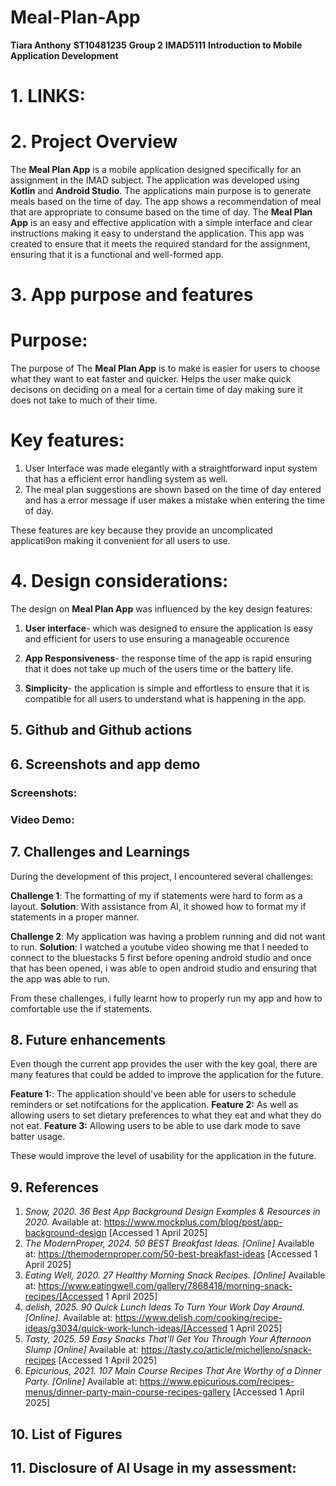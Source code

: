 # Meal-Plan-App
**Tiara Anthony**
**ST10481235**
**Group 2**
**IMAD5111**
**Introduction to Mobile Application Development**

# 1. LINKS:


 # 2. Project Overview
The **Meal Plan App** is a mobile application designed specifically for an assignment in the IMAD subject.
The application was developed using **Kotlin** and **Android Studio**.
The applications main purpose is to generate meals based on the time of day. The app shows a recommendation of meal that are appropriate to consume based on the time of day. 
The **Meal Plan App** is an easy and effective application with a simple interface and clear instructions making it easy to understand the application.
This app was created to ensure that it meets the required standard for the assignment, ensuring that it is a functional and well-formed app.

 # 3. App purpose and features
# Purpose:
The purpose of The **Meal Plan App** is to make is easier for users to choose what they want to eat faster and quicker. 
Helps the user make quick decisons on deciding on a meal for a certain time of day making sure it does not take to much of their time.
# Key features:
1. User Interface was made elegantly with a straightforward input system that has a efficient error handling system as well.
2. The meal plan suggestions are shown based on the time of day entered and has a error message if user makes a mistake when entering the time of day.

These features are key because they provide an uncomplicated applicati9on making it convenient for all users to use.

 # 4. Design considerations:
The design on **Meal Plan App** was influenced by the key design features:
1. **User interface**- which was designed to ensure the application is easy and efficient for users to use ensuring a manageable occurence
   
2. **App Responsiveness**- the response time of the app is rapid ensuring that it does not take up much of the users time or the battery life.
 
3. **Simplicity**- the application is simple and effortless to ensure that it is compatible for all users to understand what is happening in the app.

 ## 5. Github and Github actions
  ## 6. Screenshots and app demo
### Screenshots:


### Video Demo:


 ## 7. Challenges and Learnings
During the development of this project, I encountered several challenges:

**Challenge 1**: The formatting of my if statements were hard to form as a layout.
**Solution**: With assistance from AI, it showed how to format my if statements in a proper manner.

**Challenge 2**: My application was having a problem running and did not want to run.
**Solution**: I  watched a youtube video showing me that I needed to connect to the bluestacks 5 first before opening android studio and once that has been opened, i was able to open android                studio and ensuring that the app was able to run.

From these challenges, i fully learnt how to properly run my app and how to comfortable use the if statements.
## 8. Future enhancements
Even though the current app provides the user with the key goal, there are many features that could be added to improve the application for the future.

**Feature 1:**: The application should've been able for users to schedule reminders or set notifcations for the application.
**Feature 2:** As well as allowing users to set dietary preferences to what they eat and what they do not eat.
**Feature 3:** Allowing users to be able to use dark mode to save batter usage.

These would improve the level of usability for the application in the future.

## 9. References
1. *Snow, 2020. 36 Best App Background Design Examples & Resources in 2020.*
   Available at: https://www.mockplus.com/blog/post/app-background-design [Accessed 1 April 2025]
2. *The ModernProper, 2024. 50 BEST Breakfast Ideas. [Online]*
   Available at: https://themodernproper.com/50-best-breakfast-ideas [Accessed 1 April 2025]
3. *Eating Well, 2020. 27 Healthy Morning Snack Recipes. [Online]*
   Available at: https://www.eatingwell.com/gallery/7868418/morning-snack-recipes/[Accessed 1 April 2025]
4. *delish, 2025. 90 Quick Lunch Ideas To Turn Your Work Day Around. [Online].*
   Available at: https://www.delish.com/cooking/recipe-ideas/g3034/quick-work-lunch-ideas/[Accessed 1 April 2025]
5. *Tasty, 2025. 59 Easy Snacks That'll Get You Through Your Afternoon Slump [Online]*
   Available at: https://tasty.co/article/michelleno/snack-recipes [Accessed 1 April 2025]
6. *Epicurious, 2021. 107 Main Course Recipes That Are Worthy of a Dinner Party. [Online]*
   Available at: https://www.epicurious.com/recipes-menus/dinner-party-main-course-recipes-gallery [Accessed 1 April 2025]   

## 10. List of Figures



## 11. Disclosure of AI Usage in my assessment:





